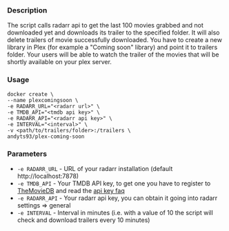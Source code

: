 ### Description ###
The script calls radarr api to get the last 100 movies grabbed and not downloaded yet and downloads its trailer to the specified folder. It will also delete trailers of movie successfully downloaded.
You have to create a new library in Plex (for example a "Coming soon" library) and point it to trailers folder.
Your users will be able to watch the trailer of the movies that will be shortly available on your plex server.

### Usage ###
~~~
docker create \
--name plexcomingsoon \
-e RADARR_URL="<radarr url>" \
-e TMDB_API="<tmdb api key>" \
-e RADARR_API="<radarr api key>" \
-e INTERVAL="<interval>" \
-v <path/to/trailers/folder>:/trailers \
andyts93/plex-coming-soon
~~~


### Parameters ###
* `-e RADARR_URL` - URL of your radarr installation (default http://localhost:7878)
* `-e TMDB_API` - Your TMDB API key, to get one you have to register to [TheMovieDB](http://themoviedb.org) and read the [api key faq](https://www.themoviedb.org/faq/api)
* `-e RADARR_API` - Your radarr api key, you can obtain it going into radarr settings => general
* `-e INTERVAL` - Interval in minutes (i.e. with a value of 10 the script will check and download trailers every 10 minutes)
